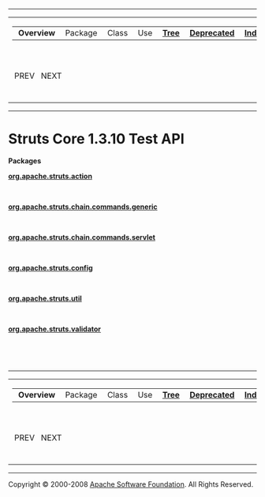 ------------------------------------------------------------------------

<span id="navbar_top"></span> [](#skip-navbar_top "Skip navigation links")

<table>
<colgroup>
<col width="50%" />
<col width="50%" />
</colgroup>
<tbody>
<tr class="odd">
<td align="left"><span id="navbar_top_firstrow"></span>
<table>
<tbody>
<tr class="odd">
<td align="left"> <strong>Overview</strong> </td>
<td align="left">Package </td>
<td align="left">Class </td>
<td align="left">Use </td>
<td align="left"><a href="overview-tree.html.md"><strong>Tree</strong></a> </td>
<td align="left"><a href="deprecated-list.html.md"><strong>Deprecated</strong></a> </td>
<td align="left"><a href="index-all.html.md"><strong>Index</strong></a> </td>
<td align="left"><a href="help-doc.html.md"><strong>Help</strong></a> </td>
</tr>
</tbody>
</table></td>
<td align="left"></td>
</tr>
<tr class="even">
<td align="left"> PREV   NEXT</td>
<td align="left"><a href="index.html.md?overview-summary.html"><strong>FRAMES</strong></a>    <a href="overview-summary.html"><strong>NO FRAMES</strong></a>    
<a href="allclasses-noframe.html.md"><strong>All Classes</strong></a></td>
</tr>
</tbody>
</table>

<span id="skip-navbar_top"></span>

------------------------------------------------------------------------

Struts Core 1.3.10 Test API
===========================

**Packages**

**[org.apache.struts.action](org/apache/struts/action/package-summary.html.md)**

 

**[org.apache.struts.chain.commands.generic](org/apache/struts/chain/commands/generic/package-summary.html.md)**

 

**[org.apache.struts.chain.commands.servlet](org/apache/struts/chain/commands/servlet/package-summary.html.md)**

 

**[org.apache.struts.config](org/apache/struts/config/package-summary.html.md)**

 

**[org.apache.struts.util](org/apache/struts/util/package-summary.html.md)**

 

**[org.apache.struts.validator](org/apache/struts/validator/package-summary.html.md)**

 

 

------------------------------------------------------------------------

<span id="navbar_bottom"></span> [](#skip-navbar_bottom "Skip navigation links")

<table>
<colgroup>
<col width="50%" />
<col width="50%" />
</colgroup>
<tbody>
<tr class="odd">
<td align="left"><span id="navbar_bottom_firstrow"></span>
<table>
<tbody>
<tr class="odd">
<td align="left"> <strong>Overview</strong> </td>
<td align="left">Package </td>
<td align="left">Class </td>
<td align="left">Use </td>
<td align="left"><a href="overview-tree.html.md"><strong>Tree</strong></a> </td>
<td align="left"><a href="deprecated-list.html.md"><strong>Deprecated</strong></a> </td>
<td align="left"><a href="index-all.html.md"><strong>Index</strong></a> </td>
<td align="left"><a href="help-doc.html.md"><strong>Help</strong></a> </td>
</tr>
</tbody>
</table></td>
<td align="left"></td>
</tr>
<tr class="even">
<td align="left"> PREV   NEXT</td>
<td align="left"><a href="index.html.md?overview-summary.html"><strong>FRAMES</strong></a>    <a href="overview-summary.html"><strong>NO FRAMES</strong></a>    
<a href="allclasses-noframe.html.md"><strong>All Classes</strong></a></td>
</tr>
</tbody>
</table>

<span id="skip-navbar_bottom"></span>

------------------------------------------------------------------------

Copyright © 2000-2008 [Apache Software Foundation](http://www.apache.org/). All Rights Reserved.
